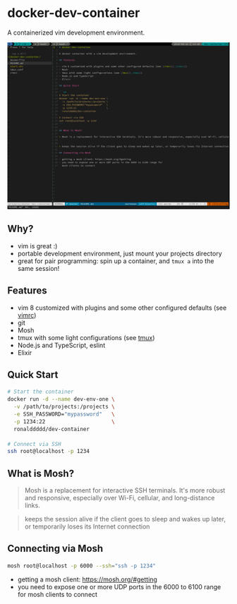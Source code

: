 # docker-dev-container

A containerized vim development environment. 

![Screenshot of vim running in a tmux session](./screenshot.jpeg)

## Why?

- vim is great :)
- portable development environment, just mount your projects directory
- great for pair programming: spin up a container, and `tmux a` into the same session! 

## Features

- vim 8 customized with plugins and some other configured defaults (see [vimrc](./vimrc))
- git
- Mosh 
- tmux with some light configurations (see [tmux](./tmux.conf))
- Node.js and TypeScript, eslint
- Elixir

## Quick Start

```sh
# Start the container
docker run -d --name dev-env-one \
  -v /path/to/projects:/projects \
  -e SSH_PASSWORD="mypassword"   \
  -p 1234:22                     \
  ronalddddd/dev-container

# Connect via SSH
ssh root@localhost -p 1234
```

## What is Mosh?

> Mosh is a replacement for interactive SSH terminals. It's more robust and responsive, especially over Wi-Fi, cellular, and long-distance links.


> keeps the session alive if the client goes to sleep and wakes up later, or temporarily loses its Internet connection

## Connecting via Mosh

```sh
mosh root@localhost -p 6000 --ssh="ssh -p 1234"
```

- getting a mosh client: https://mosh.org/#getting
- you need to expose one or more UDP ports in the 6000 to 6100 range for
  mosh clients to connect
